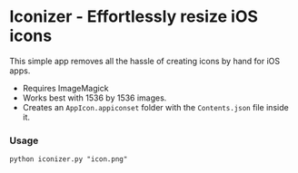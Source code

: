 # Iconizer - Effortlessly resize iOS icons

This simple app removes all the hassle of creating icons by hand for iOS apps.  
  
- Requires ImageMagick
- Works best with 1536 by 1536 images.
- Creates an `AppIcon.appiconset` folder with the `Contents.json` file inside it.

### Usage

```
python iconizer.py "icon.png"
```